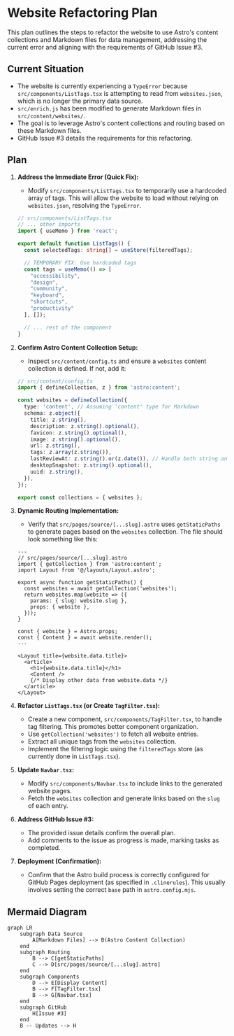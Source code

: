 # Website Refactoring Plan

This plan outlines the steps to refactor the website to use Astro's content collections and Markdown files for data management, addressing the current error and aligning with the requirements of GitHub Issue #3.

## Current Situation

- The website is currently experiencing a `TypeError` because `src/components/ListTags.tsx` is attempting to read from `websites.json`, which is no longer the primary data source.
- `src/enrich.js` has been modified to generate Markdown files in `src/content/websites/`.
- The goal is to leverage Astro's content collections and routing based on these Markdown files.
- GitHub Issue #3 details the requirements for this refactoring.

## Plan

1.  **Address the Immediate Error (Quick Fix):**

    - Modify `src/components/ListTags.tsx` to temporarily use a hardcoded array of tags. This will allow the website to load without relying on `websites.json`, resolving the `TypeError`.

    ```typescript
    // src/components/ListTags.tsx
    // ... other imports
    import { useMemo } from 'react';

    export default function ListTags() {
      const selectedTags: string[] = useStore(filteredTags);

      // TEMPORARY FIX: Use hardcoded tags
      const tags = useMemo(() => [
        "accessibility",
        "design",
        "community",
        "keyboard",
        "shortcuts",
        "productivity"
      ], []);

      // ... rest of the component
    }
    ```

2.  **Confirm Astro Content Collection Setup:**

    - Inspect `src/content/config.ts` and ensure a `websites` content collection is defined. If not, add it:

    ```typescript
    // src/content/config.ts
    import { defineCollection, z } from 'astro:content';

    const websites = defineCollection({
      type: 'content', // Assuming 'content' type for Markdown
      schema: z.object({
        title: z.string(),
        description: z.string().optional(),
        favicon: z.string().optional(),
        image: z.string().optional(),
        url: z.string(),
        tags: z.array(z.string()),
        lastReviewAt: z.string().or(z.date()), // Handle both string and date
        desktopSnapshot: z.string().optional(),
        uuid: z.string(),
      }),
    });

    export const collections = { websites };
    ```

3.  **Dynamic Routing Implementation:**

    - Verify that `src/pages/source/[...slug].astro` uses `getStaticPaths` to generate pages based on the `websites` collection. The file should look something like this:

    ```astro
    ---
    // src/pages/source/[...slug].astro
    import { getCollection } from 'astro:content';
    import Layout from '@/layouts/Layout.astro';

    export async function getStaticPaths() {
      const websites = await getCollection('websites');
      return websites.map(website => ({
        params: { slug: website.slug },
        props: { website },
      }));
    }

    const { website } = Astro.props;
    const { Content } = await website.render();
    ---

    <Layout title={website.data.title}>
      <article>
        <h1>{website.data.title}</h1>
        <Content />
        {/* Display other data from website.data */}
      </article>
    </Layout>
    ```

4.  **Refactor `ListTags.tsx` (or Create `TagFilter.tsx`):**

    - Create a new component, `src/components/TagFilter.tsx`, to handle tag filtering. This promotes better component organization.
    - Use `getCollection('websites')` to fetch all website entries.
    - Extract all unique tags from the `websites` collection.
    - Implement the filtering logic using the `filteredTags` store (as currently done in `ListTags.tsx`).

5.  **Update `Navbar.tsx`:**

    - Modify `src/components/Navbar.tsx` to include links to the generated website pages.
    - Fetch the `websites` collection and generate links based on the `slug` of each entry.

6.  **Address GitHub Issue #3:**

    - The provided issue details confirm the overall plan.
    - Add comments to the issue as progress is made, marking tasks as completed.

7.  **Deployment (Confirmation):**

    - Confirm that the Astro build process is correctly configured for GitHub Pages deployment (as specified in `.clinerules`). This usually involves setting the correct `base` path in `astro.config.mjs`.

## Mermaid Diagram

```mermaid
graph LR
    subgraph Data Source
        A[Markdown Files] --> B(Astro Content Collection)
    end
    subgraph Routing
        B --> C[getStaticPaths]
        C --> D[src/pages/source/[...slug].astro]
    end
    subgraph Components
        D --> E[Display Content]
        B --> F[TagFilter.tsx]
        B --> G[Navbar.tsx]
    end
    subgraph GitHub
        H[Issue #3]
    end
    B -- Updates --> H